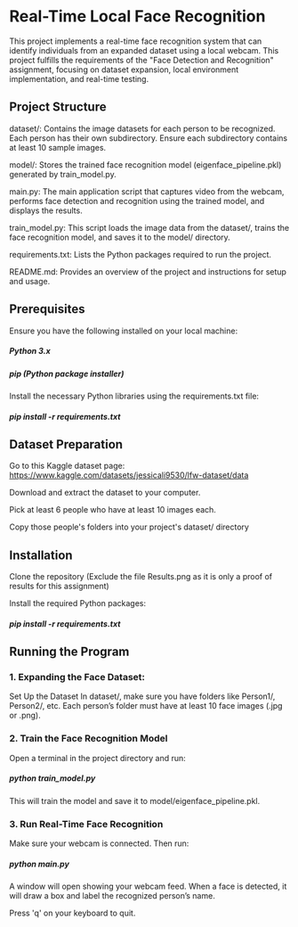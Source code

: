 # Real-Time Local Face Recognition

This project implements a real-time face recognition system that can identify individuals from an expanded dataset using a local webcam. This project fulfills the requirements of the "Face Detection and Recognition" assignment, focusing on dataset expansion, local environment implementation, and real-time testing.

## Project Structure

dataset/: Contains the image datasets for each person to be recognized. Each person has their own subdirectory. Ensure each subdirectory contains at least 10 sample images.

model/: Stores the trained face recognition model (eigenface_pipeline.pkl) generated by train_model.py.

main.py: The main application script that captures video from the webcam, performs face detection and recognition using the trained model, and displays the results.

train_model.py: This script loads the image data from the dataset/, trains the face recognition model, and saves it to the model/ directory.

requirements.txt: Lists the Python packages required to run the project.

README.md: Provides an overview of the project and instructions for setup and usage.

## Prerequisites

Ensure you have the following installed on your local machine:

##### Python 3.x
##### pip (Python package installer)

Install the necessary Python libraries using the requirements.txt file:
##### pip install -r requirements.txt

## Dataset Preparation
Go to this Kaggle dataset page:
https://www.kaggle.com/datasets/jessicali9530/lfw-dataset/data

Download and extract the dataset to your computer.

Pick at least 6 people who have at least 10 images each.

Copy those people's folders into your project's dataset/ directory

## Installation

Clone the repository (Exclude the file Results.png as it is only a proof of results for this assignment)

Install the required Python packages:
##### pip install -r requirements.txt

## Running the Program

### 1. Expanding the Face Dataset:
Set Up the Dataset
In dataset/, make sure you have folders like Person1/, Person2/, etc. Each person’s folder must have at least 10 face images (.jpg or .png).

### 2. Train the Face Recognition Model
Open a terminal in the project directory and run: 
##### python train_model.py

This will train the model and save it to model/eigenface_pipeline.pkl.

### 3. Run Real-Time Face Recognition
Make sure your webcam is connected.
Then run:
##### python main.py

A window will open showing your webcam feed. 
When a face is detected, it will draw a box and label the recognized person’s name.

Press 'q' on your keyboard to quit.


